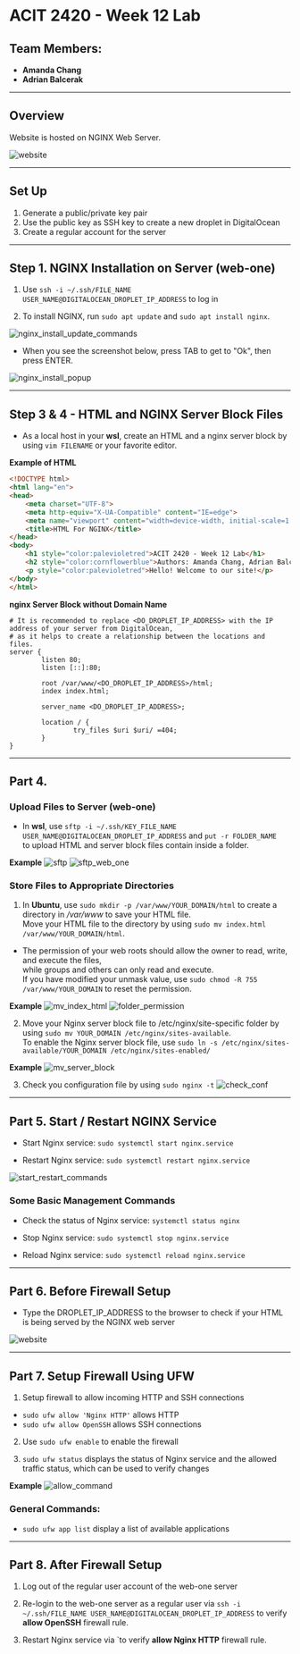 # ACIT 2420 - Week 12 Lab 

## Team Members: 
* **Amanda Chang**
* **Adrian Balcerak**

---
## Overview 

Website is hosted on NGINX Web Server. 

![website](./images/HTML_for_NGINX.jpg)

---

## Set Up 

1. Generate a public/private key pair 
2. Use the public key as SSH key to create a new droplet in DigitalOcean 
3. Create a regular account for the server 

---

## Step 1. NGINX Installation on Server (web-one)

1. Use `ssh -i ~/.ssh/FILE_NAME USER_NAME@DIGITALOCEAN_DROPLET_IP_ADDRESS` to log in 

2. To install NGINX, run `sudo apt update` and `sudo apt install nginx`. 

![nginx_install_update_commands](./images/nginx_update_install.jpg)

* When you see the screenshot below, press TAB to get to "Ok", then press ENTER. 

![nginx_install_popup](./images/nginx_install_popup.jpg)

---

## Step 3 & 4 - HTML and NGINX Server Block Files 

* As a local host in your **wsl**, create an HTML and a nginx server block by using `vim FILENAME` or your favorite editor. 

**Example of HTML** 
```HTML
<!DOCTYPE html>
<html lang="en">
<head>
    <meta charset="UTF-8">
    <meta http-equiv="X-UA-Compatible" content="IE=edge">
    <meta name="viewport" content="width=device-width, initial-scale=1.0">
    <title>HTML For NGINX</title>
</head>
<body>
    <h1 style="color:palevioletred">ACIT 2420 - Week 12 Lab</h1>
    <h2 style="color:cornflowerblue">Authors: Amanda Chang, Adrian Balcerak</h2>
    <p style="color:palevioletred">Hello! Welcome to our site!</p>
</body>
</html>
```

**nginx Server Block without Domain Name**
```Shell
# It is recommended to replace <DO_DROPLET_IP_ADDRESS> with the IP address of your server from DigitalOcean, 
# as it helps to create a relationship between the locations and files. 
server {
        listen 80;
        listen [::]:80;

        root /var/www/<DO_DROPLET_IP_ADDRESS>/html;
        index index.html;

        server_name <DO_DROPLET_IP_ADDRESS>;

        location / {
                try_files $uri $uri/ =404;
        }
}
```

---

## Part 4. 

### Upload Files to Server (web-one)

* In **wsl**, use `sftp -i ~/.ssh/KEY_FILE_NAME USER_NAME@DIGITALOCEAN_DROPLET_IP_ADDRESS` and `put -r FOLDER_NAME` <br/>
to upload HTML and server block files contain inside a folder. 

**Example**
![sftp](./images/sftp_wsl.jpg)
![sftp_web_one](./images/sftp_web_one.jpg)

### Store Files to Appropriate Directories 

1. In **Ubuntu**, use `sudo mkdir -p /var/www/YOUR_DOMAIN/html` to create a directory in */var/www* to save your HTML file. <br/>
Move your HTML file to the directory by using `sudo mv index.html /var/www/YOUR_DOMAIN/html`. <br/>

* The permission of your web roots should allow the owner to read, write, and execute the files, <br/>
while groups and others can only read and execute. <br/> 
If you have modified your unmask value, use `sudo chmod -R 755 /var/www/YOUR_DOMAIN` to reset the permission. <br/>

**Example** 
![mv_index_html](./images/mv_index_html.jpg)
![folder_permission](./images/folder_permission.jpg)

2. Move your Nginx server block file to /etc/nginx/site-specific folder by using `sudo mv YOUR_DOMAIN /etc/nginx/sites-available`. <br/>
To enable the Nginx server block file, use `sudo ln -s /etc/nginx/sites-available/YOUR_DOMAIN /etc/nginx/sites-enabled/`

**Example** 
![mv_server_block](./images/mv_server_block.jpg)

3. Check you configuration file by using `sudo nginx -t` 
![check_conf](./images/check_conf.jpg)

---

## Part 5. Start / Restart NGINX Service 

* Start Nginx service: `sudo systemctl start nginx.service`

* Restart Nginx service: `sudo systemctl restart nginx.service`

![start_restart_commands](./images/start_restart.jpg)

### Some Basic Management Commands 

* Check the status of Nginx service: `systemctl status nginx` 

* Stop Nginx service: `sudo systemctl stop nginx.service`

* Reload Nginx service: `sudo systemctl reload nginx.service`

---

## Part 6. Before Firewall Setup 

* Type the DROPLET_IP_ADDRESS to the browser to check if your HTML is being served by the NGINX web server 

![website](./images/HTML_for_NGINX.jpg)

---

## Part 7. Setup Firewall Using UFW 

1. Setup firewall to allow incoming HTTP and SSH connections
* `sudo ufw allow 'Nginx HTTP'` allows HTTP 
* `sudo ufw allow OpenSSH` allows SSH connections 

2. Use `sudo ufw enable` to enable the firewall 

3. `sudo ufw status` displays the status of Nginx service and the allowed traffic status, which can be used to verify changes 

**Example**
![allow_command](./images/firewall_rules.jpg)

### General Commands: 

* `sudo ufw app list` display a list of available applications 

--- 

## Part 8. After Firewall Setup 

1. Log out of the regular user account of the web-one server 

2. Re-login to the web-one server as a regular user via `ssh -i ~/.ssh/FILE_NAME USER_NAME@DIGITALOCEAN_DROPLET_IP_ADDRESS` to verify **allow OpenSSH** firewall rule. 

3. Restart Nginx service via `to verify **allow Nginx HTTP** firewall rule. 
